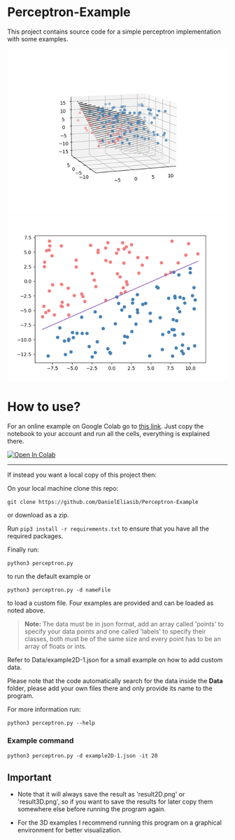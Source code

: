 # Perceptron-Example
This project contains source code for a simple perceptron implementation with some examples.

![3D example](./Examples/result3D.png)
![2D example](./Examples/result2D.png)

# How to use?
For an online example on Google Colab go to [this link](https://colab.research.google.com/drive/1ML1a4CPC-CfCdRvJToqiMbpEmbCCXVbU?usp=sharing). Just copy the notebook to your account and run all the cells, everything is explained there. 

[![Open In Colab](https://colab.research.google.com/assets/colab-badge.svg)](https://colab.research.google.com/drive/1ML1a4CPC-CfCdRvJToqiMbpEmbCCXVbU?usp=sharing)

--------------

If instead you want a local copy of this project then:

On your local machine clone this repo:

```
git clone https://github.com/DanielEliasib/Perceptron-Example
```

or download as a zip.

Run `pip3 install -r requirements.txt` to ensure that you have all the required packages.

Finally run:

```
python3 perceptron.py
```

to run the default example or 

```
python3 perceptron.py -d nameFile
```

to load a custom file. Four examples are provided and can be loaded as noted above.

> **Note:** The data must be in json format, add an array called 'points' to specify your data points and one called 'labels' to specify their classes, both must be of the same size and every point has to be an array of floats or ints. 

Refer to Data/example2D-1.json for a small example on how to add custom data. 

Please note that the code automatically search for the data inside the **Data** folder, please add your own files there and only provide its name to the program.

For more information run:

```
python3 perceptron.py --help
```

### Example command

```
python3 perceptron.py -d example2D-1.json -it 20
```
## Important
- Note that it will always save the result as 'result2D.png' or 'result3D.png', so if you want to save the results for later copy them somewhere else before running the program again. 

- For the 3D examples I recommend running this program on a graphical environment for better visualization.